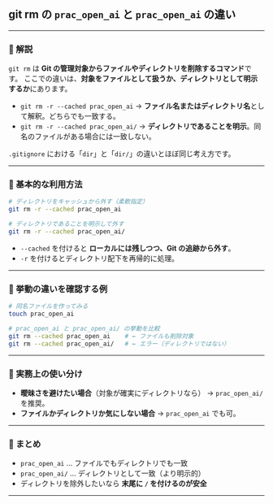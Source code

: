 ## git rm の `prac_open_ai` と `prac_open_ai` の違い

<hr>

### 📝 解説

`git rm` は **Git の管理対象からファイルやディレクトリを削除するコマンド**です。
ここでの違いは、**対象をファイルとして扱うか、ディレクトリとして明示するか**にあります。

* `git rm -r --cached prac_open_ai`
  → **ファイル名またはディレクトリ名**として解釈。どちらでも一致する。
* `git rm -r --cached prac_open_ai/`
  → **ディレクトリであることを明示**。同名のファイルがある場合には一致しない。

`.gitignore` における「`dir`」と「`dir/`」の違いとほぼ同じ考え方です。

<hr>

### 📝 基本的な利用方法

```bash
# ディレクトリをキャッシュから外す（柔軟指定）
git rm -r --cached prac_open_ai

# ディレクトリであることを明示して外す
git rm -r --cached prac_open_ai/
```

* `--cached` を付けると **ローカルには残しつつ、Git の追跡から外す**。
* `-r` を付けるとディレクトリ配下を再帰的に処理。

<hr>

### 📝 挙動の違いを確認する例

```bash
# 同名ファイルを作ってみる
touch prac_open_ai

# prac_open_ai と prac_open_ai/ の挙動を比較
git rm --cached prac_open_ai    # ← ファイルも削除対象
git rm --cached prac_open_ai/   # ← エラー（ディレクトリではない）
```

<hr>

### 📝 実務上の使い分け

* **曖昧さを避けたい場合**（対象が確実にディレクトリなら） → `prac_open_ai/` を推奨。
* **ファイルかディレクトリか気にしない場合** → `prac_open_ai` でも可。

<hr>

### 📝 まとめ

* `prac_open_ai` … ファイルでもディレクトリでも一致
* `prac_open_ai/` … ディレクトリとして一致（より明示的）
* ディレクトリを除外したいなら **末尾に `/` を付けるのが安全**

<hr>